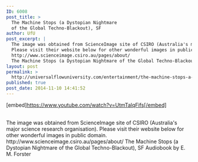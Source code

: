 ```yaml
---
ID: 6008
post_title: >
  The Machine Stops (a Dystopian Nightmare
  of the Global Techno-Blackout), SF
author: UfU
post_excerpt: |
  The image was obtained from ScienceImage site of CSIRO (Australia's major science research organisation).
  Please visit their website below for other wonderful images in public domain.
  http://www.scienceimage.csiro.au/pages/about/
  The Machine Stops (a Dystopian Nightmare of the Global Techno-Blackout), SF Audiobook by E. M. Forster
layout: post
permalink: >
  http://universalflowuniversity.com/entertainment/the-machine-stops-a-dystopian-nightmare-of-the-global-techno-blackout-sf/
published: true
post_date: 2014-11-10 14:41:52
---
```

[embed]https://www.youtube.com/watch?v=UtmTalqFifs[/embed]</br></br>
<p>The image was obtained from ScienceImage site of CSIRO (Australia's major science research organisation).
Please visit their website below for other wonderful images in public domain.
http://www.scienceimage.csiro.au/pages/about/
The Machine Stops (a Dystopian Nightmare of the Global Techno-Blackout), SF Audiobook by E. M. Forster</p>